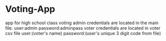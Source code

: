 # Voting-App
app for high school class voting
admin credentials are located in the main file.
user:admin password:adminpass
voter credentials are located in voter csv file
user:(voter's name) password:(user's unique 3 digit code from file)
